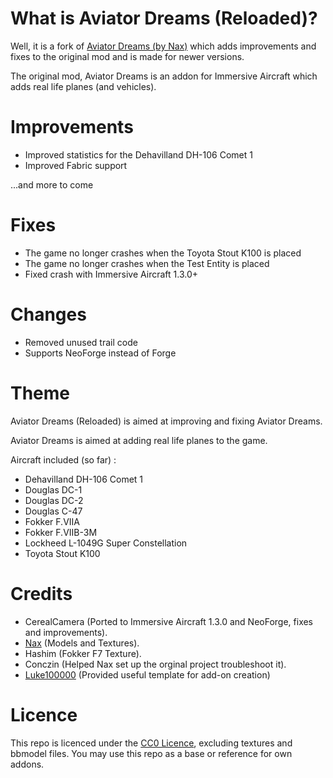# What is Aviator Dreams (Reloaded)?
Well, it is a fork of [Aviator Dreams (by Nax)](https://github.com/Naxgeneral/Aviator-Dream) which adds improvements and fixes to the original mod and is made for newer versions.

The original mod, Aviator Dreams is an addon for Immersive Aircraft which adds real life planes (and vehicles).


# Improvements
* Improved statistics for the Dehavilland DH-106 Comet 1
* Improved Fabric support
  
...and more to come


# Fixes
* The game no longer crashes when the Toyota Stout K100 is placed
* The game no longer crashes when the Test Entity is placed
* Fixed crash with Immersive Aircraft 1.3.0+


# Changes
* Removed unused trail code
* Supports NeoForge instead of Forge


# Theme
Aviator Dreams (Reloaded) is aimed at improving and fixing Aviator Dreams.

Aviator Dreams is aimed at adding real life planes to the game.

Aircraft included (so far) : 
* Dehavilland DH-106 Comet 1
* Douglas DC-1 
* Douglas DC-2 
* Douglas C-47 
* Fokker F.VIIA 
* Fokker F.VIIB-3M 
* Lockheed L-1049G Super Constellation 
* Toyota Stout K100


# Credits
* CerealCamera (Ported to Immersive Aircraft 1.3.0 and NeoForge, fixes and improvements).
* [Nax](https://github.com/Naxgeneral) (Models and Textures). 
* Hashim (Fokker F7 Texture). 
* Conczin (Helped Nax set up the orginal project troubleshoot it). 
* [Luke100000](https://github.com/Luke100000) (Provided useful template for add-on creation)


# Licence

This repo is licenced under the [CC0 Licence](https://creativecommons.org/public-domain/cc0/), excluding textures and bbmodel files.
You may use this repo as a base or reference for own addons.

